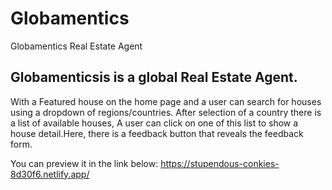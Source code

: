 # Globamentics
Globamentics Real Estate Agent

## Globamenticsis is a global Real Estate Agent.
With a Featured house on the home page and a user can search for houses using a dropdown of regions/countries.
After selection of a country there is a list of available houses,
A user can click on one of this list to show a house detail.Here, there is a feedback button that reveals the feedback form.

You can preview it in the link below:
https://stupendous-conkies-8d30f6.netlify.app/
